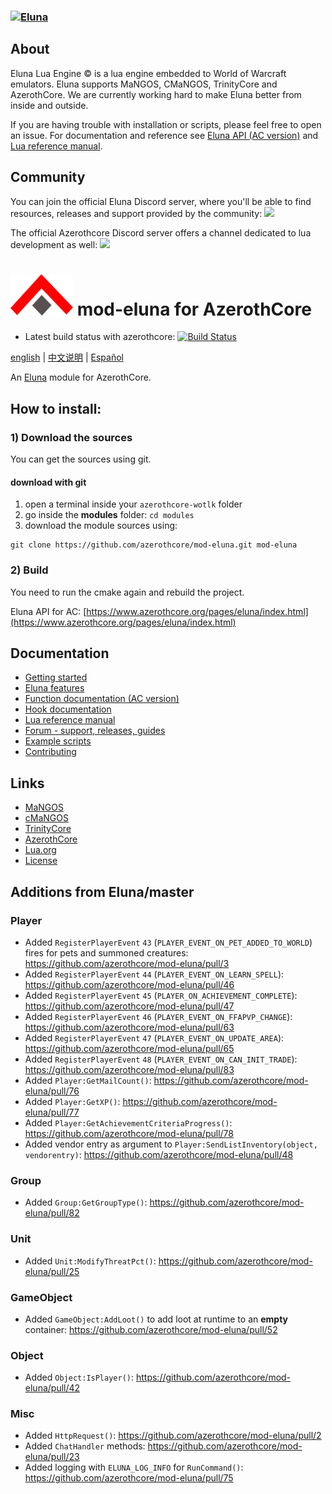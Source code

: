 ### [![Eluna](src/LuaEngine/docs/Eluna.png)](https://github.com/ElunaLuaEngine/Eluna)

## About

Eluna Lua Engine &copy; is a lua engine embedded to World of Warcraft emulators. Eluna supports MaNGOS, CMaNGOS, TrinityCore and AzerothCore.
We are currently working hard to make Eluna better from inside and outside.  

If you are having trouble with installation or scripts, please feel free to open an issue.
For documentation and reference see [Eluna API (AC version)](https://www.azerothcore.org/pages/eluna/index.html) and [Lua reference manual](http://www.lua.org/manual/5.2/).


## Community

You can join the official Eluna Discord server, where you'll be able to find resources, releases and support provided by the community:
<a href="https://discord.gg/bjkCVWqqfX">
    <img src="https://img.shields.io/badge/discord-join-7289DA.svg?logo=discord&longCache=true&style=flat" />
</a>

The official Azerothcore Discord server offers a channel dedicated to lua development as well:
<a href="https://discord.gg/gkt4y2x">
    <img src="https://img.shields.io/badge/discord-join-7289DA.svg?logo=discord&longCache=true&style=flat" />
</a>

# ![logo](https://raw.githubusercontent.com/azerothcore/azerothcore.github.io/master/images/logo-github.png) mod-eluna for AzerothCore
- Latest build status with azerothcore: [![Build Status](https://github.com/azerothcore/mod-eluna/workflows/core-build/badge.svg?branch=master&event=push)](https://github.com/azerothcore/mod-eluna)

[english](README.md) | [中文说明](README_CN.md) | [Español](README_ES.md)

An [Eluna](https://github.com/ElunaLuaEngine/Eluna) module for AzerothCore.


## How to install:

### 1) Download the sources

You can get the sources using git.

#### download with git

1. open a terminal inside your `azerothcore-wotlk` folder
2. go inside the **modules** folder: `cd modules`
3. download the module sources using:
```
git clone https://github.com/azerothcore/mod-eluna.git mod-eluna
```

### 2) Build

You need to run the cmake again and rebuild the project.

Eluna API for AC: 
[https://www.azerothcore.org/pages/eluna/index.html](https://www.azerothcore.org/pages/eluna/index.html)


## Documentation

* [Getting started](https://github.com/ElunaLuaEngine/Eluna/blob/master/docs/USAGE.md)
* [Eluna features](https://github.com/ElunaLuaEngine/Eluna/blob/master/docs/IMPL_DETAILS.md)
* [Function documentation (AC version)](https://www.azerothcore.org/pages/eluna/index.html)
* [Hook documentation](https://github.com/ElunaLuaEngine/Eluna/blob/master/Hooks.h)
* [Lua reference manual](http://www.lua.org/manual/5.2/)
* [Forum - support, releases, guides](https://www.getmangos.eu/forums/forum/119-eluna-central/)
* [Example scripts](https://github.com/ElunaLuaEngine/Scripts)
* [Contributing](https://github.com/ElunaLuaEngine/Eluna/blob/master/docs/CONTRIBUTING.md)


## Links

* [MaNGOS](http://getmangos.eu/)
* [cMaNGOS](http://cmangos.net/)
* [TrinityCore](http://www.trinitycore.org/)
* [AzerothCore](http://www.azerothcore.org/)
* [Lua.org](http://www.lua.org/)
* [License](https://github.com/ElunaLuaEngine/Eluna/blob/master/docs/LICENSE.md)


## Additions from Eluna/master

### Player
- Added `RegisterPlayerEvent` `43` (`PLAYER_EVENT_ON_PET_ADDED_TO_WORLD`) fires for pets and summoned creatures: https://github.com/azerothcore/mod-eluna/pull/3
- Added `RegisterPlayerEvent` `44` (`PLAYER_EVENT_ON_LEARN_SPELL`): https://github.com/azerothcore/mod-eluna/pull/46
- Added `RegisterPlayerEvent` `45` (`PLAYER_ON_ACHIEVEMENT_COMPLETE`): https://github.com/azerothcore/mod-eluna/pull/47
- Added `RegisterPlayerEvent` `46` (`PLAYER_EVENT_ON_FFAPVP_CHANGE`): https://github.com/azerothcore/mod-eluna/pull/63
- Added `RegisterPlayerEvent` `47` (`PLAYER_EVENT_ON_UPDATE_AREA`): https://github.com/azerothcore/mod-eluna/pull/65
- Added `RegisterPlayerEvent` `48` (`PLAYER_EVENT_ON_CAN_INIT_TRADE`): https://github.com/azerothcore/mod-eluna/pull/83
- Added `Player:GetMailCount()`: https://github.com/azerothcore/mod-eluna/pull/76
- Added `Player:GetXP()`: https://github.com/azerothcore/mod-eluna/pull/77
- Added `Player:GetAchievementCriteriaProgress()`: https://github.com/azerothcore/mod-eluna/pull/78
- Added vendor entry as argument to `Player:SendListInventory(object, vendorentry)`: https://github.com/azerothcore/mod-eluna/pull/48

### Group
- Added `Group:GetGroupType()`: https://github.com/azerothcore/mod-eluna/pull/82

### Unit
- Added `Unit:ModifyThreatPct()`: https://github.com/azerothcore/mod-eluna/pull/25

### GameObject
- Added `GameObject:AddLoot()` to add loot at runtime to an **empty** container: https://github.com/azerothcore/mod-eluna/pull/52

### Object
- Added `Object:IsPlayer()`: https://github.com/azerothcore/mod-eluna/pull/42

### Misc
- Added `HttpRequest()`: https://github.com/azerothcore/mod-eluna/pull/2
- Added `ChatHandler` methods: https://github.com/azerothcore/mod-eluna/pull/23
- Added logging with `ELUNA_LOG_INFO` for `RunCommand()`: https://github.com/azerothcore/mod-eluna/pull/75
